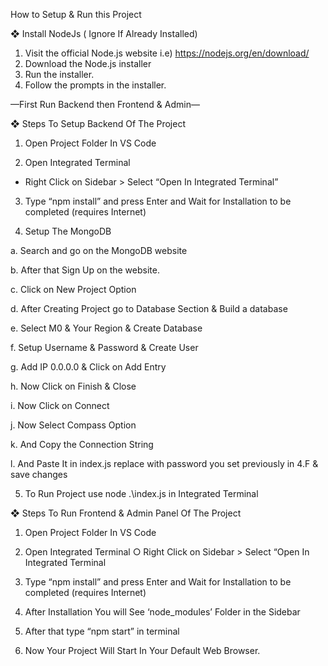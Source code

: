 How to Setup & Run this Project

❖ Install NodeJs ( Ignore If Already Installed)
1. Visit the official Node.js website i.e)
https://nodejs.org/en/download/
2. Download the Node.js installer
3. Run the installer.
4. Follow the prompts in the installer.

—First Run Backend then Frontend & Admin—

❖ Steps To Setup Backend Of The Project

1. Open Project Folder In VS Code

2. Open Integrated Terminal
- Right Click on Sidebar > Select “Open In Integrated
Terminal”

3. Type “npm install” and press Enter and Wait for
Installation to be completed (requires Internet)

4. Setup The MongoDB

a. Search and go on the MongoDB website

b. After that Sign Up on the website.

c. Click on New Project Option

d. After Creating Project go to Database Section & Build a database

e. Select M0 & Your Region & Create Database

f. Setup Username & Password & Create User

g. Add IP 0.0.0.0 & Click on Add Entry

h. Now Click on Finish & Close

i. Now Click on Connect

j. Now Select Compass Option

k. And Copy the Connection String

l. And Paste It in index.js replace <password> with password you set previously in 4.F & save changes

5. To Run Project use node .\index.js in Integrated Terminal

❖ Steps To Run Frontend & Admin Panel Of The Project

1. Open Project Folder In VS Code

2. Open Integrated Terminal
○ Right Click on Sidebar > Select “Open In Integrated
Terminal

3. Type “npm install” and press Enter and Wait for
Installation to be completed (requires Internet)

4. After Installation You will See ‘node_modules’ Folder in
the Sidebar

5. After that type “npm start” in terminal

6. Now Your Project Will Start In Your Default Web Browser.

